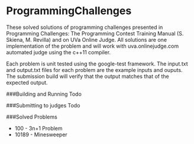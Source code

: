 ProgrammingChallenges
=====================

These solved solutions of programming challenges presented in Programming Challenges: The Programming Contest Training Manual (S. Skiena, M. Revilla) and on UVa Online Judge. All solutions are one implementation of the problem and will work with uva.onlinejudge.com automated judge using the c++11 compiler.

Each problem is unit tested using the google-test framework. The input.txt and output.txt files for each problem are the example inputs and ouputs. The submission build will verify that the output matches that of the expected output.

###Building and Running
Todo

###Submitting to judges
Todo

###Solved Problems
<ul>
<li>100 - 3n+1 Problem</li>
<li>10189 - Minesweeper</li>
</ul>

